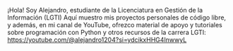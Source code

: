 ¡Hola! Soy Alejandro, estudiante de la Licenciatura en Gestión de la Información (LGTI) Aquí muestro mis proyectos personales de código libre, y además, en mi canal de YouTube, ofrezco material de apoyo y tutoriales sobre programación con Python y otros recursos de la carrera LGTI: https://youtube.com/@alejandro1204?si=ydcikxHHG4InwwyL
